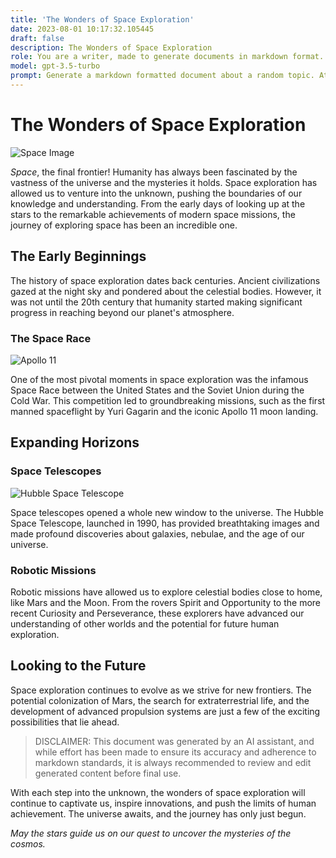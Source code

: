 ```yaml
---
title: 'The Wonders of Space Exploration'
date: 2023-08-01 10:17:32.105445
draft: false
description: The Wonders of Space Exploration
role: You are a writer, made to generate documents in markdown format. It is very important that all of the documents you generate are in valid markdown format.
model: gpt-3.5-turbo
prompt: Generate a markdown formatted document about a random topic. At the bottom, include a disclaimer explaining that the document was generated by you. The first line of the document should be the title. Make sure that the entire document is in proper markdown format, using a mix of various tags to make the document visually appealing.
---
```


# The Wonders of Space Exploration

![Space Image](https://example.com/space.jpg)

*Space*, the final frontier! Humanity has always been fascinated by the vastness of the universe and the mysteries it holds. Space exploration has allowed us to venture into the unknown, pushing the boundaries of our knowledge and understanding. From the early days of looking up at the stars to the remarkable achievements of modern space missions, the journey of exploring space has been an incredible one. 

## The Early Beginnings

The history of space exploration dates back centuries. Ancient civilizations gazed at the night sky and pondered about the celestial bodies. However, it was not until the 20th century that humanity started making significant progress in reaching beyond our planet's atmosphere.

### The Space Race

![Apollo 11](https://example.com/apollo11.jpg)

One of the most pivotal moments in space exploration was the infamous Space Race between the United States and the Soviet Union during the Cold War. This competition led to groundbreaking missions, such as the first manned spaceflight by Yuri Gagarin and the iconic Apollo 11 moon landing.

## Expanding Horizons

### Space Telescopes

![Hubble Space Telescope](https://example.com/hubble.jpg)

Space telescopes opened a whole new window to the universe. The Hubble Space Telescope, launched in 1990, has provided breathtaking images and made profound discoveries about galaxies, nebulae, and the age of our universe.

### Robotic Missions

Robotic missions have allowed us to explore celestial bodies close to home, like Mars and the Moon. From the rovers Spirit and Opportunity to the more recent Curiosity and Perseverance, these explorers have advanced our understanding of other worlds and the potential for future human exploration.

## Looking to the Future

Space exploration continues to evolve as we strive for new frontiers. The potential colonization of Mars, the search for extraterrestrial life, and the development of advanced propulsion systems are just a few of the exciting possibilities that lie ahead.

> DISCLAIMER: This document was generated by an AI assistant, and while effort has been made to ensure its accuracy and adherence to markdown standards, it is always recommended to review and edit generated content before final use.

With each step into the unknown, the wonders of space exploration will continue to captivate us, inspire innovations, and push the limits of human achievement. The universe awaits, and the journey has only just begun.

*May the stars guide us on our quest to uncover the mysteries of the cosmos.*